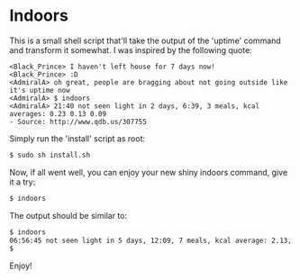 # Indoors

This is a small shell script that'll take the output of the 'uptime' command
and transform it somewhat. I was inspired by the following quote:

    <Black_Prince> I haven't left house for 7 days now!
    <Black_Prince> :D
    <AdmiralA> oh great, people are bragging about not going outside like it's uptime now
    <AdmiralA> $ indoors
    <AdmiralA> 21:40 not seen light in 2 days, 6:39, 3 meals, kcal averages: 0.23 0.13 0.09
    - Source: http://www.qdb.us/307755

Simply run the 'install' script as root:

```bash
$ sudo sh install.sh
```

Now, if all went well, you can enjoy your new shiny indoors command, give it a
try:

```bash
$ indoors
```

The output should be similar to:

```bash
$ indoors
06:56:45 not seen light in 5 days, 12:09, 7 meals, kcal average: 2.13, 2.14, 2.14
$
```

Enjoy!
